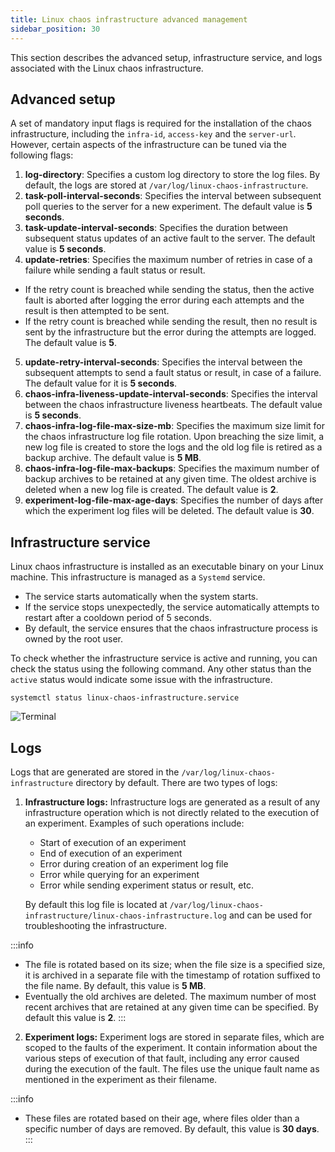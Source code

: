 ```yaml
---
title: Linux chaos infrastructure advanced management
sidebar_position: 30
---
```

This section describes the advanced setup, infrastructure service, and logs associated with the Linux chaos infrastructure.

## Advanced setup
A set of mandatory input flags is required for the installation of the chaos infrastructure, including the `infra-id`, `access-key` and the `server-url`. However, certain aspects of the infrastructure can be tuned via the following flags:
1. **log-directory**: Specifies a custom log directory to store the log files. By default, the logs are stored at `/var/log/linux-chaos-infrastructure`.
2. **task-poll-interval-seconds**: Specifies the interval between subsequent poll queries to the server for a new experiment. The default value is **5 seconds**.
3. **task-update-interval-seconds**: Specifies the duration between subsequent status updates of an active fault to the server. The default value is **5 seconds**.
4. **update-retries**: Specifies the maximum number of retries in case of a failure while sending a fault status or result.
  - If the retry count is breached while sending the status, then the active fault is aborted after logging the error during each attempts and the result is then attempted to be sent.
  - If the retry count is breached while sending the result, then no result is sent by the infrastructure but the error during the attempts are logged.
  The default value is **5**.
5. **update-retry-interval-seconds**: Specifies the interval between the subsequent attempts to send a fault status or result, in case of a failure. The default value for it is **5 seconds**.
6. **chaos-infra-liveness-update-interval-seconds**: Specifies the interval between the chaos infrastructure liveness heartbeats. The default value is **5 seconds**.
7. **chaos-infra-log-file-max-size-mb**: Specifies the maximum size limit for the chaos infrastructure log file rotation. Upon breaching the size limit, a new log file is created to store the logs and the old log file is retired as a backup archive. The default value is **5 MB**.
8. **chaos-infra-log-file-max-backups**: Specifies the maximum number of backup archives to be retained at any given time. The oldest archive is deleted when a new log file is created. The default value is **2**.
9. **experiment-log-file-max-age-days**: Specifies the number of days after which the experiment log files will be deleted. The default value is **30**.

## Infrastructure service
Linux chaos infrastructure is installed as an executable binary on your Linux machine. This infrastructure is managed as a `Systemd` service.
- The service starts automatically when the system starts.
- If the service stops unexpectedly, the service automatically attempts to restart after a cooldown period of 5 seconds.
- By default, the service ensures that the chaos infrastructure process is owned by the root user.

To check whether the infrastructure service is active and running, you can check the status using the following command. Any other status than the `active` status would indicate some issue with the infrastructure.
```
systemctl status linux-chaos-infrastructure.service
```
![Terminal](./static/linux-chaos-infrastructure-advanced-management/terminal.png)

## Logs
Logs that are generated are stored in the `/var/log/linux-chaos-infrastructure` directory by default. There are two types of logs:
1. **Infrastructure logs:** Infrastructure logs are generated as a result of any infrastructure operation which is not directly related to the execution of an experiment. Examples of such operations include:
    - Start of execution of an experiment
    - End of execution of an experiment
    - Error during creation of an experiment log file
    - Error while querying for an experiment
    - Error while sending experiment status or result, etc.

    By default this log file is located at `/var/log/linux-chaos-infrastructure/linux-chaos-infrastructure.log` and can be used for troubleshooting the infrastructure.

:::info
- The file is rotated based on its size; when the file size is a specified size, it is archived in a separate file with the timestamp of rotation suffixed to the file name. By default, this value is **5 MB**.
- Eventually the old archives are deleted. The maximum number of most recent archives that are retained at any given time can be specified. By default this value is **2**.
:::

2. **Experiment logs:** Experiment logs are stored in separate files, which are scoped to the faults of the experiment. It contain information about the various steps of execution of that fault, including any error caused during the execution of the fault. The files use the unique fault name as mentioned in the experiment as their filename.

:::info
- These files are rotated based on their age, where files older than a specific number of days are removed. By default, this value is **30 days**.
:::
